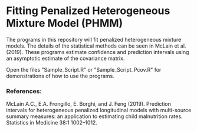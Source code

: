 # Fitting Penalized Heterogeneous Mixture Model (PHMM)

The programs in this repository will fit penalized heterogeneous mixture models. The details of the statistical methods can be seen in McLain et al. (2019).  These programs estimate confidence and prediction intervals using an asymptotic estimate of the covariance matrix.

Open the files "Sample_Script.R" or "Sample_Script_Pcov.R" for demonstrations of how to use the programs.



### References:

McLain A.C., E.A. Frongillo, E. Borghi, and J. Feng (2019). Prediction intervals for heterogeneous penalized longitudinal models with multi-source summary measures: an application to estimating child malnutrition rates. Statistics in Medicine 38:1 1002–1012.